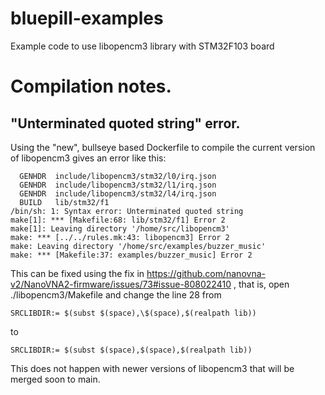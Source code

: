 # bluepill-examples
Example code to use libopencm3 library with STM32F103 board


# Compilation notes.
## "Unterminated quoted string" error.
Using the "new", bullseye based Dockerfile to compile the current version of libopencm3 gives an error like this:
```
  GENHDR  include/libopencm3/stm32/l0/irq.json
  GENHDR  include/libopencm3/stm32/l1/irq.json
  GENHDR  include/libopencm3/stm32/l4/irq.json
  BUILD   lib/stm32/f1
/bin/sh: 1: Syntax error: Unterminated quoted string
make[1]: *** [Makefile:68: lib/stm32/f1] Error 2
make[1]: Leaving directory '/home/src/libopencm3'
make: *** [../../rules.mk:43: libopencm3] Error 2
make: Leaving directory '/home/src/examples/buzzer_music'
make: *** [Makefile:37: examples/buzzer_music] Error 2
```

This can be fixed using the fix in https://github.com/nanovna-v2/NanoVNA2-firmware/issues/73#issue-808022410 , that is, open ./libopencm3/Makefile and change the line 28 from
```
SRCLIBDIR:= $(subst $(space),\$(space),$(realpath lib))
```
to
```
SRCLIBDIR:= $(subst $(space),$(space),$(realpath lib))
```

This does not happen with newer versions of libopencm3 that will be merged soon to main.